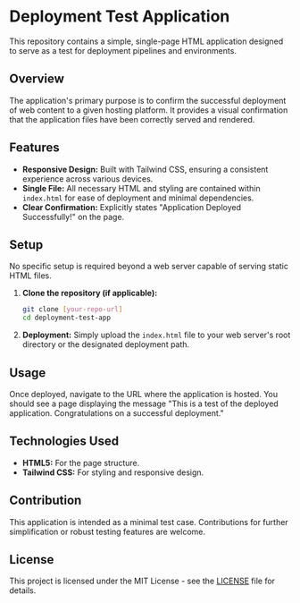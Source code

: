 # Deployment Test Application

This repository contains a simple, single-page HTML application designed to serve as a test for deployment pipelines and environments.

## Overview

The application's primary purpose is to confirm the successful deployment of web content to a given hosting platform. It provides a visual confirmation that the application files have been correctly served and rendered.

## Features

*   **Responsive Design:** Built with Tailwind CSS, ensuring a consistent experience across various devices.
*   **Single File:** All necessary HTML and styling are contained within `index.html` for ease of deployment and minimal dependencies.
*   **Clear Confirmation:** Explicitly states "Application Deployed Successfully!" on the page.

## Setup

No specific setup is required beyond a web server capable of serving static HTML files. 

1.  **Clone the repository (if applicable):**
    ```bash
    git clone [your-repo-url]
    cd deployment-test-app
    ```
2.  **Deployment:** Simply upload the `index.html` file to your web server's root directory or the designated deployment path.

## Usage

Once deployed, navigate to the URL where the application is hosted. You should see a page displaying the message "This is a test of the deployed application. Congratulations on a successful deployment."

## Technologies Used

*   **HTML5:** For the page structure.
*   **Tailwind CSS:** For styling and responsive design.

## Contribution

This application is intended as a minimal test case. Contributions for further simplification or robust testing features are welcome.

## License

This project is licensed under the MIT License - see the [LICENSE](LICENSE) file for details.
